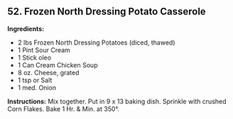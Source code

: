 ## 52. Frozen North Dressing Potato Casserole

**Ingredients:**
- 2 lbs Frozen North Dressing Potatoes (diced, thawed)
- 1 Pint Sour Cream
- 1 Stick oleo
- 1 Can Cream Chicken Soup
- 8 oz. Cheese, grated
- 1 tsp or Salt
- 1 med. Onion

**Instructions:**
Mix together. Put in 9 x 13 baking dish. Sprinkle with crushed Corn Flakes. Bake 1 Hr. & Min. at 350°.
